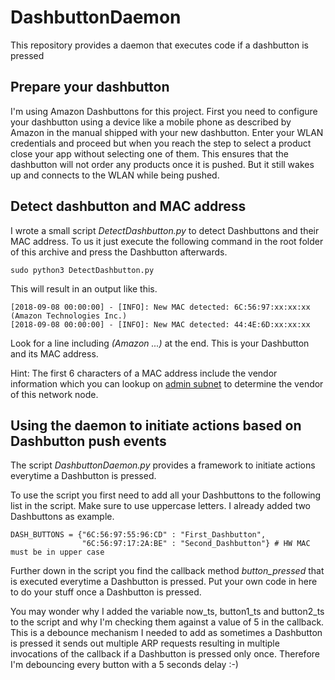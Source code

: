 # DashbuttonDaemon
This repository provides a daemon that executes code if a dashbutton is pressed

## Prepare your dashbutton

I'm using Amazon Dashbuttons for this project. First you need to configure your dashbutton using a device like a mobile phone as described by Amazon in the manual shipped with your new dashbutton. Enter your WLAN credentials and proceed but when you reach the step to select a product close your app without selecting one of them. This ensures that the dashbutton will not order any products once it is pushed. But it still wakes up and connects to the WLAN while being pushed. 

## Detect dashbutton and MAC address

I wrote a small script *DetectDashbutton.py* to detect Dashbuttons and their MAC address. To us it just execute the following command in the root folder of this archive and press the Dashbutton afterwards.

```
sudo python3 DetectDashbutton.py
```

This will result in an output like this.

```
[2018-09-08 00:00:00] - [INFO]: New MAC detected: 6C:56:97:xx:xx:xx (Amazon Technologies Inc.)
[2018-09-08 00:00:00] - [INFO]: New MAC detected: 44:4E:6D:xx:xx:xx                        
```

Look for a line including *(Amazon ...)* at the end. This is your Dashbutton and its MAC address.

Hint: The first 6 characters of a MAC address include the vendor information which you can lookup on [admin subnet](https://www.adminsub.net/mac-address-finder) to determine the vendor of this network node.

## Using the daemon to initiate actions based on Dashbutton push events

The script *DashbuttonDaemon.py* provides a framework to initiate actions everytime a Dashbutton is pressed.

To use the script you first need to add all your Dashbuttons to the following list in the script. Make sure to use uppercase letters. I already added two Dashbuttons as example.
 
```
DASH_BUTTONS = {"6C:56:97:55:96:CD" : "First_Dashbutton",
                "6C:56:97:17:2A:BE" : "Second_Dashbutton"} # HW MAC must be in upper case
```

Further down in the script you find the callback method *button_pressed* that is executed everytime a Dashbutton is pressed. Put your own code in here to do your stuff once a Dashbutton is pressed.

You may wonder why I added the variable now_ts, button1_ts and button2_ts to the script and why I'm checking them against a value of 5 in the callback. This is a debounce mechanism I needed to add as sometimes a Dashbutton is pressed it sends out multiple ARP requests resulting in multiple invocations of the callback if a Dashbutton is pressed only once. Therefore I'm debouncing every button with a 5 seconds delay :-)  